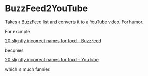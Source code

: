 # BuzzFeed2YouTube
Takes a BuzzFeed list and converts it to a YouTube video. For humor. 

For example 

[20 slightly incorrect names for food - BuzzFeed](https://www.buzzfeed.com/joannaborns/incorrect-food) 

becomes

[20 slightly incorrect names for food - YouTube](https://www.youtube.com/watch?v=6HXsTrNGHHg1)

which is much funnier.
